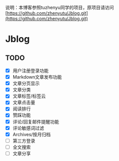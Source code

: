 说明：本博客参照tuzhenyu同学的项目，原项目请访问 [https://github.com/zhenyutu/Jblog.git](https://github.com/zhenyutu/Jblog.git)

# Jblog
## TODO
- [x] 用户注册登录功能
- [x] Markdown文章发布功能
- [x] 文章分页显示
- [x] 文章分类
- [x] 文章标签/标签云
- [x] 文章点击量 
- [x] 阅读排行
- [x] 赞踩功能
- [x] 评论/回复邮件提醒功能
- [x] 评论敏感词过滤
- [x] Archives/按月归档
- [ ] 第三方登录
- [ ] 全文搜索
- [ ] 文章分享
